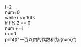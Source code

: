 i=2  
num=0  
while i <= 100:  
    if i % 2 == 0:  
        num += i  
    i += 1  
print(f"一百以内的偶数和为:{num}")

